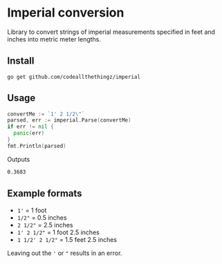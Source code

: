 # Imperial conversion

Library to convert strings of imperial measurements specified in feet and inches into metric meter lengths.

## Install

`go get github.com/codeallthethingz/imperial`

## Usage

```go
convertMe := `1' 2 1/2\"`
parsed, err := imperial.Parse(convertMe)
if err != nil {
  panic(err)
}
fmt.Println(parsed)
```

Outputs

```bash
0.3683
```

## Example formats

- `1'` = 1 foot
- `1/2"` = 0.5 inches
- `2 1/2"` = 2.5 inches
- `1' 2 1/2"` = 1 foot 2.5 inches
- `1 1/2' 2 1/2"` = 1.5 feet 2.5 inches

Leaving out the `'` or `"` results in an error.
